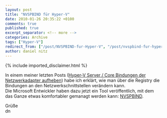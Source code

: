 ```yaml
---
layout: post
title: "NVSPBIND für Hyper-V"
date: 2010-01-26 20:35:22 +0100
comments: true
published: true
excerpt_separator: <!-- more -->
categories: Archive
tags: ["Hyper-V"]
redirect_from: ["/post/NVSPBIND-fur-Hyper-V", "/post/nvspbind-fur-hyper-v"]
author: daniel nitz
---
```

<!-- more -->
{% include imported_disclaimer.html %}
<p>In einem meiner letzten Posts (<a href="/post/Hyper-V-Server-Core-Bindungen-der-Netzwerkadapter-aufheben.aspx" target="_blank">Hyper-V Server / Core Bindungen der Netzwerkadapter aufheben</a>) habe ich erklärt, wie man über die Registry die Bindungen an den Netzwerkschnittstellen verändern kann.     <br />Die Microsoft Entwickler haben dazu jetzt ein Tool veröffentlich, mit dem das Ganze etwas komfortabler gemanagt werden kann: <a href="http://code.msdn.microsoft.com/nvspbind" target="_blank">NVSPBIND</a>.</p>  <p>Grüße   <br />dn</p>
